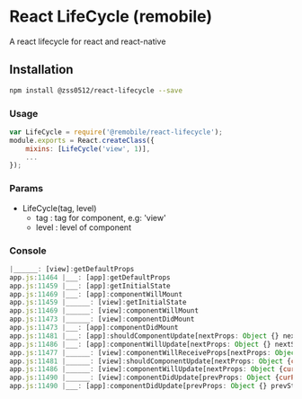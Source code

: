 # React LifeCycle (remobile)
A react lifecycle for react and react-native

## Installation
```sh
npm install @zss0512/react-lifecycle --save
```
### Usage
```js
var LifeCycle = require('@remobile/react-lifecycle');
module.exports = React.createClass({
    mixins: [LifeCycle('view', 1)],
    ...
});
```
### Params
- LifeCycle(tag, level)
    - tag : tag for component, e.g: 'view'
    - level : level of component

### Console
```js
|______: [view]:getDefaultProps
app.js:11464 |___: [app]:getDefaultProps
app.js:11459 |___: [app]:getInitialState
app.js:11469 |___: [app]:componentWillMount
app.js:11459 |______: [view]:getInitialState
app.js:11469 |______: [view]:componentWillMount
app.js:11473 |______: [view]:componentDidMount
app.js:11473 |___: [app]:componentDidMount
app.js:11481 |___: [app]:shouldComponentUpdate[nextProps: Object {} nextState: Object {curPage: Object, rightPage: Object} ]
app.js:11486 |___: [app]:componentWillUpdate[nextProps: Object {} nextState: Object {curPage: Object, rightPage: Object} ]
app.js:11477 |______: [view]:componentWillReceiveProps[nextProps: Object {curPage: Object, rightPage: Object} ]
app.js:11481 |______: [view]:shouldComponentUpdate[nextProps: Object {curPage: Object, rightPage: Object} nextState: Object {} ]
app.js:11486 |______: [view]:componentWillUpdate[nextProps: Object {curPage: Object, rightPage: Object} nextState: Object {} ]
app.js:11490 |______: [view]:componentDidUpdate[prevProps: Object {curPage: Object, rightPage: undefined} prevState: Object {} ]
app.js:11490 |___: [app]:componentDidUpdate[prevProps: Object {} prevState: Object {curPage: Object} ]
```
